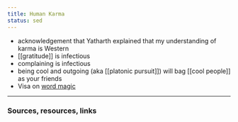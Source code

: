 ```yaml
---
title: Human Karma
status: sed
---
```


- acknowledgement that Yatharth explained that my understanding of karma is Western
- [[gratitude]] is infectious
- complaining is infectious
- being cool and outgoing (aka [[platonic pursuit]]) will bag [[cool people]] as your friends
- Visa on [word magic](https://youtu.be/2Kv-xjFnEUw)

---
### Sources, resources, links
